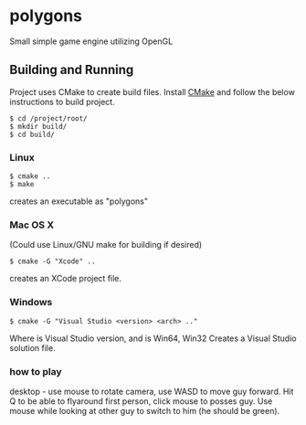 # polygons

Small simple game engine utilizing OpenGL

## Building and Running

Project uses CMake to create build files. Install [CMake](https://cmake.org/) and follow the below instructions to build project.

```
$ cd /project/root/
$ mkdir build/
$ cd build/
```

### Linux

```
$ cmake ..
$ make
```

creates an executable as "polygons"

### Mac OS X
(Could use Linux/GNU make for building if desired)
```
$ cmake -G "Xcode" ..
```
creates an XCode project file.

### Windows
```
$ cmake -G "Visual Studio <version> <arch> .."
```

Where <version> is Visual Studio version, and <arch> is Win64, Win32
Creates a Visual Studio solution file.

### how to play
desktop - use mouse to rotate camera, use WASD to move guy forward.
Hit Q to be able to flyaround first person, click mouse to posses guy.
Use mouse while looking at other guy to switch to him (he should be green).
